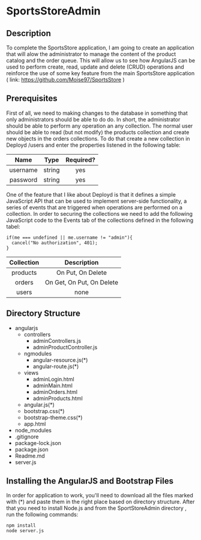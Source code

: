 # SportsStoreAdmin

## Description
  To complete the SportsStore application, I am going to create an application that will alow the administrator to manage the content of the product catalog and the order queue. This will allow us to see how AngularJS can be used to perform create, read, update and delete (CRUD) operations and reinforce the use of some key feature from the main SportsStore application ( link: https://github.com/Moise97/SportsStore )
  
## Prerequisites
  First of all, we need to making changes to the database in something that only administrators should be able to do do. In short, the administrator should be able to perform any operation an any collection. The normal user should be able to read (but not modify) the products collection and create new objects in the orders collections. To do that create a new collection in Deployd /users and enter the properties listened in the following table:
  
| Name          | Type     | Required? |
| :-----------: |:--------:| :--------:|
| username      | string   | yes       |
| password      | string   | yes       |

  One of the feature that I like about Deployd is that it defines a simple JavaScript API that can be used to implement server-side functionality, a series of events that are triggered when operations are performed on a collection. In order to securing the collections we need to add the following JavaScript code to the Events tab of the collections defined in the following tabel:
```
if(me === undefined || me.username != "admin"){
  cancel("No authorization", 401);
}
```

| Collection    |     Description           |               
| :-----------: |:-------------------------:|               
| products      | On Put, On Delete         |
| orders        | On Get, On Put, On Delete |
| users         | none                      |


## Directory Structure
* angularjs
  * controllers
    * adminControllers.js
    * adminProductController.js
  * ngmodules
    * angular-resource.js(*)
    * angular-route.js(*)
  * views
    * adminLogin.html
    * adminMain.html
    * adminOrders.html
    * adminProducts.html
  * angular.js(*)
  * bootstrap.css(*)
  * bootstrap-theme.css(*)
  * app.html
* node_modules
* .gitignore
* package-lock.json
* package.json
* Readme.md
* server.js


## Installing the AngularJS and Bootstrap Files
In order for application to work, you'll need to download all the files marked with (*) and paste them in the right place based on directory structure. After that you need to install Node.js and from the SportStoreAdmin directory , run the following commands:
```
npm install
node server.js
```
